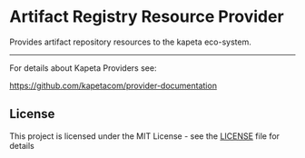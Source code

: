 # Artifact Registry Resource Provider
Provides artifact repository resources to the kapeta eco-system.

---
For details about Kapeta Providers see:

https://github.com/kapetacom/provider-documentation

## License

This project is licensed under the MIT License - see the [LICENSE](LICENSE) file for details